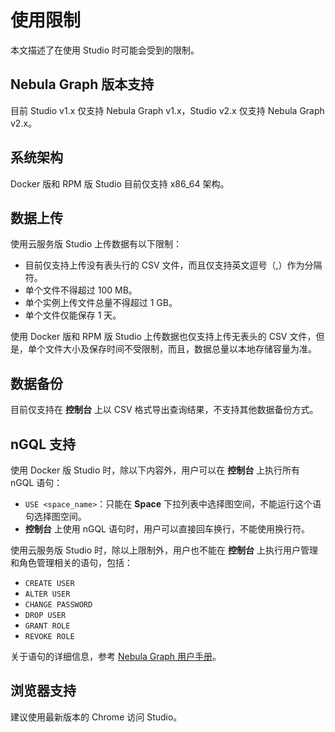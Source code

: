 # 使用限制

本文描述了在使用 Studio 时可能会受到的限制。

## Nebula Graph 版本支持

目前 Studio v1.x 仅支持 Nebula Graph v1.x，Studio v2.x 仅支持 Nebula Graph v2.x。

## 系统架构

Docker 版和 RPM 版 Studio 目前仅支持 x86_64 架构。

## 数据上传

使用云服务版 Studio 上传数据有以下限制：

- 目前仅支持上传没有表头行的 CSV 文件，而且仅支持英文逗号（,）作为分隔符。
- 单个文件不得超过 100 MB。
- 单个实例上传文件总量不得超过 1 GB。
- 单个文件仅能保存 1 天。

使用 Docker 版和 RPM 版 Studio 上传数据也仅支持上传无表头的 CSV 文件，但是，单个文件大小及保存时间不受限制，而且，数据总量以本地存储容量为准。

## 数据备份

目前仅支持在 **控制台** 上以 CSV 格式导出查询结果，不支持其他数据备份方式。

## nGQL 支持

使用 Docker 版 Studio 时，除以下内容外，用户可以在 **控制台** 上执行所有 nGQL 语句：

- `USE <space_name>`：只能在 **Space** 下拉列表中选择图空间，不能运行这个语句选择图空间。
- **控制台** 上使用 nGQL 语句时，用户可以直接回车换行，不能使用换行符。

使用云服务版 Studio 时，除以上限制外，用户也不能在 **控制台** 上执行用户管理和角色管理相关的语句，包括：

- `CREATE USER`
- `ALTER USER`
- `CHANGE PASSWORD`
- `DROP USER`
- `GRANT ROLE`
- `REVOKE ROLE`  

关于语句的详细信息，参考 [Nebula Graph 用户手册](../../7.data-security/1.authentication/2.management-user.md "点击前往 Nebula Graph 用户手册")。

## 浏览器支持

建议使用最新版本的 Chrome 访问 Studio。
